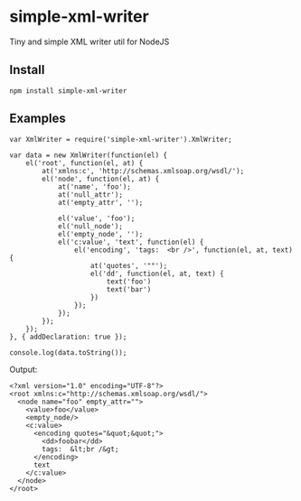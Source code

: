 # simple-xml-writer

Tiny and simple XML writer util for NodeJS

## Install
    npm install simple-xml-writer

## Examples

    var XmlWriter = require('simple-xml-writer').XmlWriter;

    var data = new XmlWriter(function(el) {
        el('root', function(el, at) {
            at('xmlns:c', 'http://schemas.xmlsoap.org/wsdl/');
            el('node', function(el, at) {
                at('name', 'foo');
                at('null_attr');
                at('empty_attr', '');

                el('value', 'foo');
                el('null_node');
                el('empty_node', '');
                el('c:value', 'text', function(el) {
                    el('encoding', 'tags:  <br />', function(el, at, text) {
                        at('quotes', '""');
                        el('dd', function(el, at, text) {
                            text('foo')
                            text('bar')
                        })
                    });
                });
            });
        });
    }, { addDeclaration: true });

    console.log(data.toString());

Output:

    <?xml version="1.0" encoding="UTF-8"?>
    <root xmlns:c="http://schemas.xmlsoap.org/wsdl/">
      <node name="foo" empty_attr="">
        <value>foo</value>
        <empty_node/>
        <c:value>
          <encoding quotes="&quot;&quot;">
            <dd>foobar</dd>
            tags:  &lt;br /&gt;
          </encoding>
          text
        </c:value>
      </node>
    </root>
